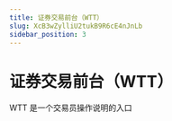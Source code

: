 ```yaml
---
title: 证券交易前台（WTT）
slug: XcB3wZylliU2tukB9R6cE4nJnLb
sidebar_position: 3
---
```



# 证券交易前台（WTT）

WTT 是一个交易员操作说明的入口

